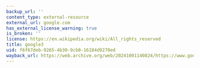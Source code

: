 ```yaml
---
backup_url: ''
content_type: external-resource
external_url: google.com
has_external_license_warning: true
is_broken: ''
license: https://en.wikipedia.org/wiki/All_rights_reserved
title: google3
uid: f6f67deb-9265-4b30-9cb0-16184d9270ed
wayback_url: https://web.archive.org/web/20241001140824/https://www.google.com/
---
```

